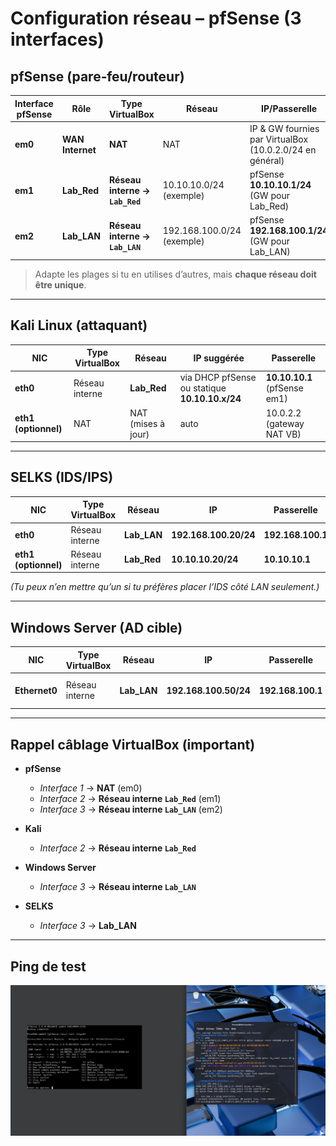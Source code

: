 # Configuration réseau – pfSense (3 interfaces)

## pfSense (pare‑feu/routeur)

| Interface pfSense | Rôle | Type VirtualBox | Réseau | IP/Passerelle | DHCP |
|---|---|---|---|---|---|
| **em0** | **WAN Internet** | **NAT** | NAT | IP & GW fournies par VirtualBox (10.0.2.0/24 en général) | n/a |
| **em1** | **Lab_Red** | **Réseau interne → `Lab_Red`** | 10.10.10.0/24 (exemple) | pfSense **10.10.10.1/24** (GW pour Lab_Red) | optionnel |
| **em2** | **Lab_LAN** | **Réseau interne → `Lab_LAN`** | 192.168.100.0/24 (exemple) | pfSense **192.168.100.1/24** (GW pour Lab_LAN) | **activé** (p.ex. 192.168.100.10–200) |

> Adapte les plages si tu en utilises d’autres, mais **chaque réseau doit être unique**.

---

## Kali Linux (attaquant)

| NIC | Type VirtualBox | Réseau | IP suggérée | Passerelle |
|---|---|---|---|---|
| **eth0** | Réseau interne | **Lab_Red** | via DHCP pfSense ou statique **10.10.10.x/24** | **10.10.10.1** (pfSense em1) |
| **eth1 (optionnel)** | NAT | NAT (mises à jour) | auto | 10.0.2.2 (gateway NAT VB) |

---

## SELKS (IDS/IPS)

| NIC | Type VirtualBox | Réseau | IP | Passerelle |
|---|---|---|---|---|
| **eth0** | Réseau interne | **Lab_LAN** | **192.168.100.20/24** | **192.168.100.1** |
| **eth1 (optionnel)** | Réseau interne | **Lab_Red** | **10.10.10.20/24** | **10.10.10.1** |

*(Tu peux n’en mettre qu’un si tu préfères placer l’IDS côté LAN seulement.)*

---

## Windows Server (AD cible)

| NIC | Type VirtualBox | Réseau | IP | Passerelle | DNS |
|---|---|---|---|---|---|
| **Ethernet0** | Réseau interne | **Lab_LAN** | **192.168.100.50/24** | **192.168.100.1** | **192.168.100.1** (ou l’IP du DC plus tard) |

---

## Rappel câblage VirtualBox (important)

- **pfSense**
  - *Interface 1* → **NAT** (em0)
  - *Interface 2* → **Réseau interne `Lab_Red`** (em1)
  - *Interface 3* → **Réseau interne `Lab_LAN`** (em2)

- **Kali**  
  - *Interface 2* → **Réseau interne `Lab_Red`**  

- **Windows Server**  
  - *Interface 3* → **Réseau interne `Lab_LAN`**

- **SELKS**  
  - *Interface 3* → **Lab_LAN** 

---

## Ping de test
![Schéma du laboratoire](ping.png)
